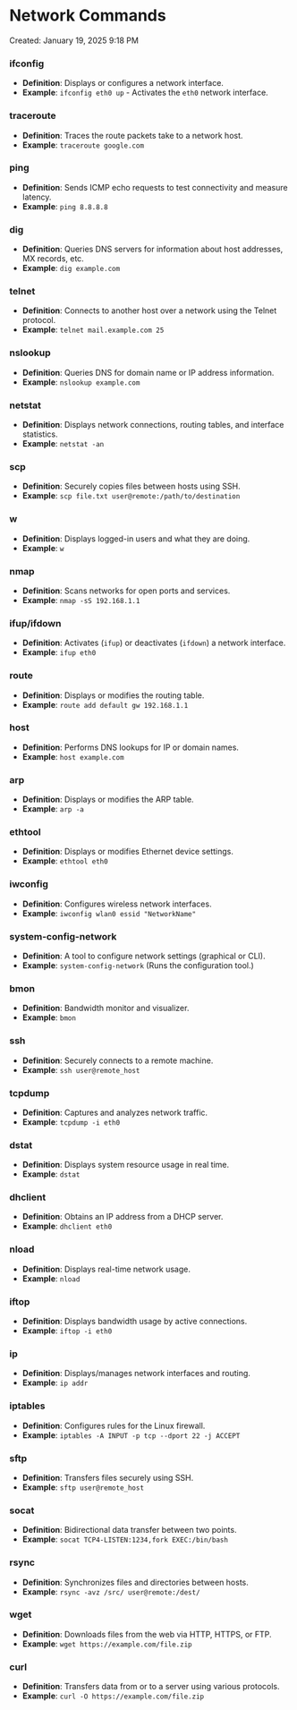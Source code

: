 # Network Commands

Created: January 19, 2025 9:18 PM

### **ifconfig**

- **Definition**: Displays or configures a network interface.
- **Example**: `ifconfig eth0 up` - Activates the `eth0` network interface.

### **traceroute**

- **Definition**: Traces the route packets take to a network host.
- **Example**: `traceroute google.com`

### **ping**

- **Definition**: Sends ICMP echo requests to test connectivity and measure latency.
- **Example**: `ping 8.8.8.8`

### **dig**

- **Definition**: Queries DNS servers for information about host addresses, MX records, etc.
- **Example**: `dig example.com`

### **telnet**

- **Definition**: Connects to another host over a network using the Telnet protocol.
- **Example**: `telnet mail.example.com 25`

### **nslookup**

- **Definition**: Queries DNS for domain name or IP address information.
- **Example**: `nslookup example.com`

### **netstat**

- **Definition**: Displays network connections, routing tables, and interface statistics.
- **Example**: `netstat -an`

### **scp**

- **Definition**: Securely copies files between hosts using SSH.
- **Example**: `scp file.txt user@remote:/path/to/destination`

### **w**

- **Definition**: Displays logged-in users and what they are doing.
- **Example**: `w`

### **nmap**

- **Definition**: Scans networks for open ports and services.
- **Example**: `nmap -sS 192.168.1.1`

### **ifup/ifdown**

- **Definition**: Activates (`ifup`) or deactivates (`ifdown`) a network interface.
- **Example**: `ifup eth0`

### **route**

- **Definition**: Displays or modifies the routing table.
- **Example**: `route add default gw 192.168.1.1`

### **host**

- **Definition**: Performs DNS lookups for IP or domain names.
- **Example**: `host example.com`

### **arp**

- **Definition**: Displays or modifies the ARP table.
- **Example**: `arp -a`

### **ethtool**

- **Definition**: Displays or modifies Ethernet device settings.
- **Example**: `ethtool eth0`

### **iwconfig**

- **Definition**: Configures wireless network interfaces.
- **Example**: `iwconfig wlan0 essid "NetworkName"`

### **system-config-network**

- **Definition**: A tool to configure network settings (graphical or CLI).
- **Example**: `system-config-network` (Runs the configuration tool.)

### **bmon**

- **Definition**: Bandwidth monitor and visualizer.
- **Example**: `bmon`

### **ssh**

- **Definition**: Securely connects to a remote machine.
- **Example**: `ssh user@remote_host`

### **tcpdump**

- **Definition**: Captures and analyzes network traffic.
- **Example**: `tcpdump -i eth0`

### **dstat**

- **Definition**: Displays system resource usage in real time.
- **Example**: `dstat`

### **dhclient**

- **Definition**: Obtains an IP address from a DHCP server.
- **Example**: `dhclient eth0`

### **nload**

- **Definition**: Displays real-time network usage.
- **Example**: `nload`

### **iftop**

- **Definition**: Displays bandwidth usage by active connections.
- **Example**: `iftop -i eth0`

### **ip**

- **Definition**: Displays/manages network interfaces and routing.
- **Example**: `ip addr`

### **iptables**

- **Definition**: Configures rules for the Linux firewall.
- **Example**: `iptables -A INPUT -p tcp --dport 22 -j ACCEPT`

### **sftp**

- **Definition**: Transfers files securely using SSH.
- **Example**: `sftp user@remote_host`

### **socat**

- **Definition**: Bidirectional data transfer between two points.
- **Example**: `socat TCP4-LISTEN:1234,fork EXEC:/bin/bash`

### **rsync**

- **Definition**: Synchronizes files and directories between hosts.
- **Example**: `rsync -avz /src/ user@remote:/dest/`

### **wget**

- **Definition**: Downloads files from the web via HTTP, HTTPS, or FTP.
- **Example**: `wget https://example.com/file.zip`

### **curl**

- **Definition**: Transfers data from or to a server using various protocols.
- **Example**: `curl -O https://example.com/file.zip`